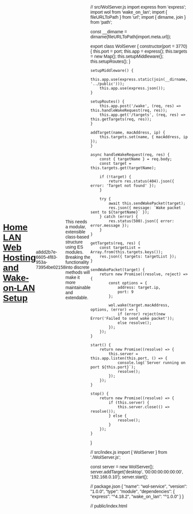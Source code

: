 # [Home LAN Web Hosting and Wake-on-LAN Setup](https://claude.ai/chat/5950477a-c763-4a84-b7b4-133aebeabd92)

a8dd2b7e-6605-4f83-953a-73954be02158

 <antThinking>This needs a modular, extensible class-based structure using ES modules. Breaking the functionality into discrete methods will make it more maintainable and extendable.</antThinking>

<antArtifact identifier="wake-service-modular" type="application/vnd.ant.code" language="javascript" title="Modular Wake-on-LAN Service">
// src/WolServer.js
import express from 'express';
import wol from 'wake_on_lan';
import { fileURLToPath } from 'url';
import { dirname, join } from 'path';

const __dirname = dirname(fileURLToPath(import.meta.url));

export class WolServer {
    constructor(port = 3770) {
        this.port = port;
        this.app = express();
        this.targets = new Map();
        this.setupMiddleware();
        this.setupRoutes();
    }

    setupMiddleware() {
        this.app.use(express.static(join(__dirname, '../public')));
        this.app.use(express.json());
    }

    setupRoutes() {
        this.app.post('/wake', (req, res) => this.handleWakeRequest(req, res));
        this.app.get('/targets', (req, res) => this.getTargets(req, res));
    }

    addTarget(name, macAddress, ip) {
        this.targets.set(name, { macAddress, ip });
    }

    async handleWakeRequest(req, res) {
        const { targetName } = req.body;
        const target = this.targets.get(targetName);

        if (!target) {
            return res.status(404).json({ error: 'Target not found' });
        }

        try {
            await this.sendWakePacket(target);
            res.json({ message: `Wake packet sent to ${targetName}` });
        } catch (error) {
            res.status(500).json({ error: error.message });
        }
    }

    getTargets(req, res) {
        const targetList = Array.from(this.targets.keys());
        res.json({ targets: targetList });
    }

    sendWakePacket(target) {
        return new Promise((resolve, reject) => {
            const options = {
                address: target.ip,
                port: 9
            };

            wol.wake(target.macAddress, options, (error) => {
                if (error) reject(new Error('Failed to send wake packet'));
                else resolve();
            });
        });
    }

    start() {
        return new Promise((resolve) => {
            this.server = this.app.listen(this.port, () => {
                console.log(`Server running on port ${this.port}`);
                resolve();
            });
        });
    }

    stop() {
        return new Promise((resolve) => {
            if (this.server) {
                this.server.close(() => resolve());
            } else {
                resolve();
            }
        });
    }
}

// src/index.js
import { WolServer } from './WolServer.js';

const server = new WolServer();
server.addTarget('desktop', '00:00:00:00:00:00', '192.168.0.10');
server.start();

// package.json
{
    "name": "wol-service",
    "version": "1.0.0",
    "type": "module",
    "dependencies": {
        "express": "^4.18.2",
        "wake_on_lan": "^1.0.0"
    }
}

// public/index.html
<!DOCTYPE html>
<html>
<head>
    <title>Wake-on-LAN Control</title>
    <style>
        body { 
            display: flex; 
            justify-content: center; 
            align-items: center; 
            height: 100vh; 
            margin: 0;
            font-family: Arial, sans-serif;
        }
        .container {
            text-align: center;
        }
        button {
            padding: 15px 30px;
            font-size: 18px;
            cursor: pointer;
            background-color: #4CAF50;
            color: white;
            border: none;
            border-radius: 4px;
            margin: 5px;
        }
        button:hover {
            background-color: #45a049;
        }
        #status {
            margin-top: 20px;
        }
    </style>
</head>
<body>
    <div class="container">
        <div id="buttons"></div>
        <div id="status"></div>
    </div>
    <script>
        class WolClient {
            constructor() {
                this.status = document.getElementById('status');
                this.buttonContainer = document.getElementById('buttons');
                this.loadTargets();
            }

            async loadTargets() {
                try {
                    const response = await fetch('/targets');
                    const data = await response.json();
                    this.renderButtons(data.targets);
                } catch (error) {
                    this.updateStatus('Error loading targets');
                }
            }

            renderButtons(targets) {
                targets.forEach(target => {
                    const button = document.createElement('button');
                    button.textContent = `Wake ${target}`;
                    button.onclick = () => this.wakeTarget(target);
                    this.buttonContainer.appendChild(button);
                });
            }

            async wakeTarget(targetName) {
                this.updateStatus('Sending wake packet...');
                try {
                    const response = await fetch('/wake', {
                        method: 'POST',
                        headers: { 'Content-Type': 'application/json' },
                        body: JSON.stringify({ targetName })
                    });
                    const data = await response.json();
                    this.updateStatus(data.message);
                } catch (error) {
                    this.updateStatus('Error: Failed to send wake packet');
                }
            }

            updateStatus(message) {
                this.status.textContent = message;
            }
        }

        new WolClient();
    </script>
</body>
</html>
</antArtifact>

This version is more maintainable and extensible. Key improvements:
- Class-based structure with clear separation of concerns
- ES modules throughout
- Promise-based async operations
- Support for multiple targets
- Client-side code also follows class pattern
- Easy to extend with new features

To use:
1. Create project structure and install dependencies
2. Update target MAC address and IP in index.js
3. Run with: `node src/index.js`

q1: Would you like to add a method for target status monitoring?
q2: Should we add methods for persisting target configurations?
q3: Would you like to implement a secure API key system?
q4: Should we add methods for network discovery of potential WoL targets?

---

* **appName** : claude-json-converter
* **appPath** : claude-json-converter
* **subtask** : [undefined]
* **rootDir** : /home/danny/github-danny/transmissions/src/applications/claude-json-converter
* **dataDir** : /home/danny/github-danny/transmissions/src/applications/claude-json-converter/data
* **tags** : p10.p20.p30.p40.p50
* **done** : [undefined]
* **meta** : {
  "conv_uuid": "5950477a-c763-4a84-b7b4-133aebeabd92",
  "conv_name": "Home LAN Web Hosting and Wake-on-LAN Setup",
  "updated_at": "2024-11-02T18:55:48.007528Z"
}
* **filepath** : /home/danny/github-danny/hyperdata/docs/postcraft/content-raw/chat-archives/md/5950/2024-11-02_a8d.md